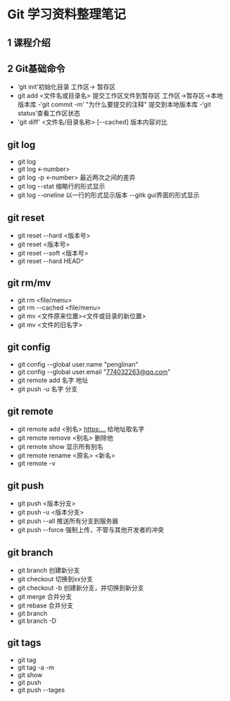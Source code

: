 
# Git 学习资料整理笔记
## 1 课程介绍
## 2 Git基础命令
- ‘git init’初始化目录
工作区-> 暂存区
- git add <文件名或目录名> 提交工作区文件到暂存区
工作区->暂存区->本地版本库
-‘git commit -m’ "为什么要提交的注释" 提交到本地版本库
-‘git status’查看工作区状态
- 'git diff' <文件名/目录名称> [--cached] 版本内容对比
## git log

- git log 
- git log <-number>
- git log -p <-number> 最近两次之间的差异
- git log --stat  缩略行的形式显示
- git log --oneline  以一行的形式显示版本
--gitk    gui界面的形式显示
## git reset 
- git reset  --hard <版本号>
- git reset <版本号>
- git reset --soft <版本号>
- git reset --hard HEAD^
## git rm/mv
- git rm <file/menu>
- git rm --cached <file/menu>
- git mv <文件原来位置><文件或目录的新位置>
- git mv <文件的旧名字>
## git config
- git config --global user.name "penglinan"
- git config --global user.email "774032263@qq.com"
- git remote add 名字 地址
- git push -u 名字 分支 
## git remote 
- git remote add <别名> <https:...>  给地址取名字
- git remote remove <别名>   删除他
- git remote show  显示所有别名
- git remote rename <原名> <新名>
- git remote -v
## git push
- git push <remote name> <版本分支>
- git push -u <remote name> <版本分支>
- git push --all 推送所有分支到服务器
- git push --force <remote name> 强制上传，不管与其他开发者的冲突
## git branch 
- git branch <new name> 创建新分支
- git checkout <branch name> 切换到xx分支
- git checkout -b <branch name> 创建新分支，并切换到新分支
- git merge <branch name> 合并分支
- git rebase <branch name> 合并分支
- git branch
- git branch -D <branch name>
## git tags
- git tag
- git tag -a <new tag name> -m <tag name describe>
- git show <tag name>
- git push <remote name> <tag name>
- git push <tagname> --tages
